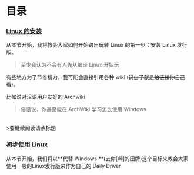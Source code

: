 # 目录

### [Linux 的安装](Installation)

从本节开始，我将教会大家如何开始跨出玩转 Linux 的第一步：安装 Linux 发行版。
>至少我认为不会有人先从编译 Linux 开始玩

有些地方为了节省精力，我可能会直接引用各种 wiki (~~说白了就是给链接你自己看~~)。

比如说对汉语用户友好的 Archwiki
>俗话说，你甚至能在 ArchWiki 学习怎么使用 Windows

<br>
>要继续阅读请点标题

### [初步使用 Linux](dailyuse)

从本节开始，我们将以**代替 Windows **(~~去你[哔]的田牌~~)这个目标来教会大家使用一般的Linux发行版来作为自己的 Daily Driver
